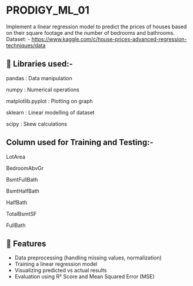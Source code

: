 # PRODIGY_ML_01
 Implement a linear regression model to predict the prices of houses based on their square footage and the number of bedrooms and bathrooms.
Dataset: - https://www.kaggle.com/c/house-prices-advanced-regression-techniques/data
## 📌 Libraries used:-

pandas :  Data manipulation 

numpy  :  Numerical operations

matplotlib.pyplot :  Plotting on graph

sklearn :  Linear modelling of dataset

scipy :  Skew calculations

## Column used for Training and Testing:-

LotArea

BedroomAbvGr

BsmtFullBath

BsmtHalfBath

HalfBath

TotalBsmtSF

FullBath

## 🧠 Features
- Data preprocessing (handling missing values, normalization)
- Training a linear regression model
- Visualizing predicted vs actual results
- Evaluation using R² Score and Mean Squared Error (MSE)
